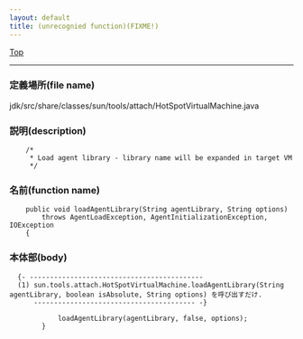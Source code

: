 ```yaml
---
layout: default
title: (unrecognied function)(FIXME!)
---
```

[Top](../index.html)

--- 
### 定義場所(file name)
jdk/src/share/classes/sun/tools/attach/HotSpotVirtualMachine.java
### 説明(description)

```
    /*
     * Load agent library - library name will be expanded in target VM
     */
```

### 名前(function name)
```
    public void loadAgentLibrary(String agentLibrary, String options)
        throws AgentLoadException, AgentInitializationException, IOException
    {
```

### 本体部(body)
```
  {- -------------------------------------------
  (1) sun.tools.attach.HotSpotVirtualMachine.loadAgentLibrary(String agentLibrary, boolean isAbsolute, String options) を呼び出すだけ.
      ---------------------------------------- -}

	        loadAgentLibrary(agentLibrary, false, options);
	    }
	
```


